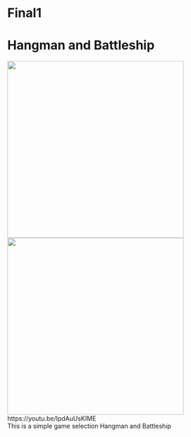 # Final1
<h1> Hangman and Battleship </h1>
<img src="Hangman Final Project.jpg" height = "400" width ="400">
<img src="Battleship.jpg" height = "400" width ="400">
https://youtu.be/IpdAuUsKIME <br/>
This is a simple game selection Hangman and Battleship <br/>
